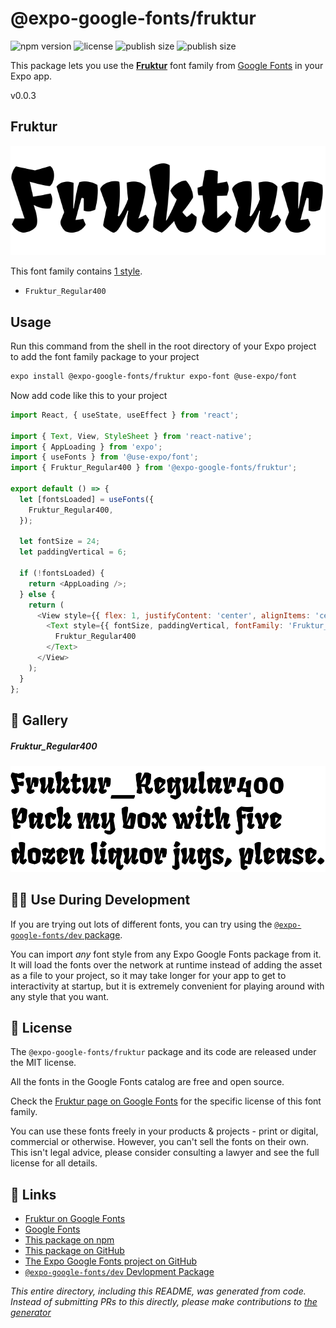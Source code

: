 # @expo-google-fonts/fruktur

![npm version](https://flat.badgen.net/npm/v/@expo-google-fonts/fruktur)
![license](https://flat.badgen.net/github/license/expo/google-fonts)
![publish size](https://flat.badgen.net/packagephobia/install/@expo-google-fonts/fruktur)
![publish size](https://flat.badgen.net/packagephobia/publish/@expo-google-fonts/fruktur)

This package lets you use the [**Fruktur**](https://fonts.google.com/specimen/Fruktur) font family from [Google Fonts](https://fonts.google.com/) in your Expo app.

v0.0.3

## Fruktur

![Fruktur](./font-family.png)

This font family contains [1 style](#-gallery).

- `Fruktur_Regular400`

## Usage

Run this command from the shell in the root directory of your Expo project to add the font family package to your project
```sh
expo install @expo-google-fonts/fruktur expo-font @use-expo/font
```

Now add code like this to your project
```js
import React, { useState, useEffect } from 'react';

import { Text, View, StyleSheet } from 'react-native';
import { AppLoading } from 'expo';
import { useFonts } from '@use-expo/font';
import { Fruktur_Regular400 } from '@expo-google-fonts/fruktur';

export default () => {
  let [fontsLoaded] = useFonts({
    Fruktur_Regular400,
  });

  let fontSize = 24;
  let paddingVertical = 6;

  if (!fontsLoaded) {
    return <AppLoading />;
  } else {
    return (
      <View style={{ flex: 1, justifyContent: 'center', alignItems: 'center' }}>
        <Text style={{ fontSize, paddingVertical, fontFamily: 'Fruktur_Regular400' }}>
          Fruktur_Regular400
        </Text>
      </View>
    );
  }
};

```

## 🔡 Gallery

##### Fruktur_Regular400
![Fruktur_Regular400](./78b40ffd5e4efdcbad2cda23700072933938f41123f3149b98ceef2c1abdea2e.ttf.png)


## 👩‍💻 Use During Development

If you are trying out lots of different fonts, you can try using the [`@expo-google-fonts/dev` package](https://github.com/expo/google-fonts/tree/master/font-packages/dev#readme).

You can import *any* font style from any Expo Google Fonts package from it. It will load the fonts
over the network at runtime instead of adding the asset as a file to your project, so it may take longer
for your app to get to interactivity at startup, but it is extremely convenient
for playing around with any style that you want.

## 📖 License

The `@expo-google-fonts/fruktur` package and its code are released under the MIT license.

All the fonts in the Google Fonts catalog are free and open source.

Check the [Fruktur page on Google Fonts](https://fonts.google.com/specimen/Fruktur) for the specific license of this font family.

You can use these fonts freely in your products & projects - print or digital, commercial or otherwise. However, you can't sell the fonts on their own. This isn't legal advice, please consider consulting a lawyer and see the full license for all details.

## 🔗 Links

- [Fruktur on Google Fonts](https://fonts.google.com/specimen/Fruktur)
- [Google Fonts](https://fonts.google.com/)
- [This package on npm](https://www.npmjs.com/package/@expo-google-fonts/fruktur)
- [This package on GitHub](https://github.com/expo/google-fonts/tree/master/font-packages/fruktur)
- [The Expo Google Fonts project on GitHub](https://github.com/expo/google-fonts)
- [`@expo-google-fonts/dev` Devlopment Package](https://github.com/expo/google-fonts/tree/master/font-packages/dev)


*This entire directory, including this README, was generated from code. Instead of submitting PRs to this directly, please make contributions to [the generator](https://github.com/expo/google-fonts/tree/master/packages/generator)*
